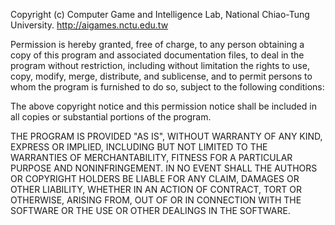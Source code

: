 Copyright (c) Computer Game and Intelligence Lab, National Chiao-Tung University.
http://aigames.nctu.edu.tw

Permission is hereby granted, free of charge, to any person obtaining a copy of this program and associated documentation files, to deal in the program without restriction, including without limitation the rights to use, copy, modify, merge, distribute, and sublicense, and to permit persons to whom the program is furnished to do so, subject to the following conditions:

The above copyright notice and this permission notice shall be included in all copies or substantial portions of the program.

THE PROGRAM IS PROVIDED "AS IS", WITHOUT WARRANTY OF ANY KIND, EXPRESS OR IMPLIED, INCLUDING BUT NOT LIMITED TO THE WARRANTIES OF MERCHANTABILITY, FITNESS FOR A PARTICULAR PURPOSE AND NONINFRINGEMENT. IN NO EVENT SHALL THE AUTHORS OR COPYRIGHT HOLDERS BE LIABLE FOR ANY CLAIM, DAMAGES OR OTHER LIABILITY, WHETHER IN AN ACTION OF CONTRACT, TORT OR OTHERWISE, ARISING FROM, OUT OF OR IN CONNECTION WITH THE SOFTWARE OR THE USE OR OTHER DEALINGS IN THE SOFTWARE.
